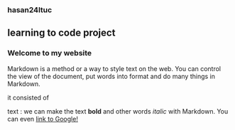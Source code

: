 ### hasan24ltuc
## learning to code project
 ### Welcome to my website


Markdown is a method or a way to style text on the web. You can control the view of the document, put words into format and do many things in Markdown. 

it consisted of 

text :
we can make the text  **bold** and other words *italic* with Markdown. You can even [link to Google!](http://google.com)

